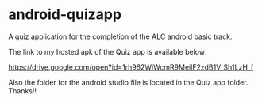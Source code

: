 # android-quizapp
A quiz application for the completion of the ALC android basic track.

The link to my hosted apk of the Quiz app is available below:

https://drive.google.com/open?id=1rh962WiWcmR9MeilF2zdB1V_Sh1LzH_f

Also the folder for the android studio file is located in the Quiz app folder. Thanks!!
